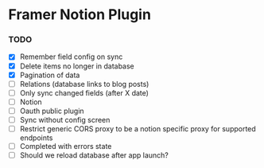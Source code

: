 # Framer Notion Plugin

### TODO

-   [x] Remember field config on sync
-   [x] Delete items no longer in database
-   [x] Pagination of data
-   [ ] Relations (database links to blog posts)
-   [ ] Only sync changed fields (after X date)
-   [ ] Notion
-   [ ] Oauth public plugin
-   [ ] Sync without config screen
-   [ ] Restrict generic CORS proxy to be a notion specific proxy for supported endpoints
-   [ ] Completed with errors state
-   [ ] Should we reload database after app launch?
